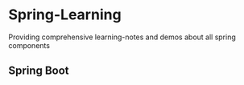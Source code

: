 # Spring-Learning
Providing comprehensive learning-notes and demos about all spring components

## Spring Boot
